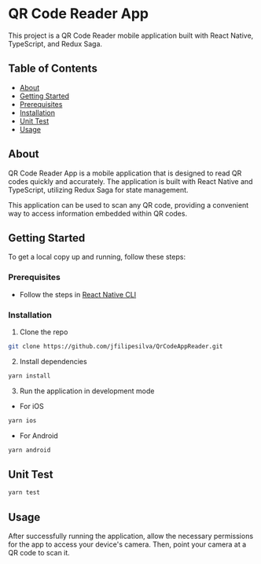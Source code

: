 # QR Code Reader App

This project is a QR Code Reader mobile application built with React Native, TypeScript, and Redux Saga.

## Table of Contents

- [About](#about)
- [Getting Started](#getting-started)
- [Prerequisites](#prerequisites)
- [Installation](#installation)
- [Unit Test](#unit-test)
- [Usage](#usage)

## About

QR Code Reader App is a mobile application that is designed to read QR codes quickly and accurately. The application is built with React Native and TypeScript, utilizing Redux Saga for state management.

This application can be used to scan any QR code, providing a convenient way to access information embedded within QR codes.

## Getting Started

To get a local copy up and running, follow these steps:

### Prerequisites

- Follow the steps in [React Native CLI](https://reactnative.dev/docs/environment-setup)

### Installation

1. Clone the repo

```sh
git clone https://github.com/jfilipesilva/QrCodeAppReader.git
```

2. Install dependencies

```sh
yarn install
```

3. Run the application in development mode

- For iOS

```sh
yarn ios
```

- For Android

```sh
yarn android
```

## Unit Test

```sh
yarn test
```

## Usage

After successfully running the application, allow the necessary permissions for the app to access your device's camera. Then, point your camera at a QR code to scan it.
